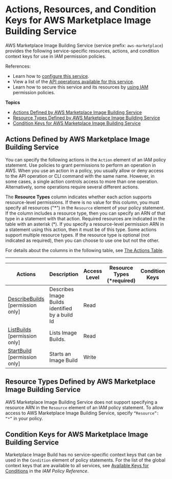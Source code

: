 # Actions, Resources, and Condition Keys for AWS Marketplace Image Building Service<a name="list_awsmarketplaceimagebuildingservice"></a>

AWS Marketplace Image Building Service \(service prefix: `aws-marketplace`\) provides the following service\-specific resources, actions, and condition context keys for use in IAM permission policies\.

References:
+ Learn how to [configure this service](https://docs.aws.amazon.com/marketplace/latest/buyerguide/buyer-private-image-build.html)\.
+ View a list of the [API operations available for this service](https://docs.aws.amazon.com/marketplace/latest/buyerguide/buyer-private-image-build.html)\.
+ Learn how to secure this service and its resources by [using IAM](https://docs.aws.amazon.com/marketplace/latest/buyerguide/completing-prerequisite-steps.html) permission policies\.

**Topics**
+ [Actions Defined by AWS Marketplace Image Building Service](#awsmarketplaceimagebuildingservice-actions-as-permissions)
+ [Resource Types Defined by AWS Marketplace Image Building Service](#awsmarketplaceimagebuildingservice-resources-for-iam-policies)
+ [Condition Keys for AWS Marketplace Image Building Service](#awsmarketplaceimagebuildingservice-policy-keys)

## Actions Defined by AWS Marketplace Image Building Service<a name="awsmarketplaceimagebuildingservice-actions-as-permissions"></a>

You can specify the following actions in the `Action` element of an IAM policy statement\. Use policies to grant permissions to perform an operation in AWS\. When you use an action in a policy, you usually allow or deny access to the API operation or CLI command with the same name\. However, in some cases, a single action controls access to more than one operation\. Alternatively, some operations require several different actions\.

The **Resource Types** column indicates whether each action supports resource\-level permissions\. If there is no value for this column, you must specify all resources \("\*"\) in the `Resource` element of your policy statement\. If the column includes a resource type, then you can specify an ARN of that type in a statement with that action\. Required resources are indicated in the table with an asterisk \(\*\)\. If you specify a resource\-level permission ARN in a statement using this action, then it must be of this type\. Some actions support multiple resource types\. If the resource type is optional \(not indicated as required\), then you can choose to use one but not the other\.

For details about the columns in the following table, see [The Actions Table](reference_policies_actions-resources-contextkeys.md#actions_table)\.


****  

| Actions | Description | Access Level | Resource Types \(\*required\) | Condition Keys | Dependent Actions | 
| --- | --- | --- | --- | --- | --- | 
|   [ DescribeBuilds ](https://docs.aws.amazon.com/marketplace/latest/buyerguide/api-reference.html) \[permission only\] | Describes Image Builds identified by a build Id | Read |  |  |  | 
|   [ ListBuilds ](https://docs.aws.amazon.com/marketplace/latest/buyerguide/api-reference.html) \[permission only\] | Lists Image Builds\. | Read |  |  |  | 
|   [ StartBuild ](https://docs.aws.amazon.com/marketplace/latest/buyerguide/api-reference.html) \[permission only\] | Starts an Image Build | Write |  |  |  | 

## Resource Types Defined by AWS Marketplace Image Building Service<a name="awsmarketplaceimagebuildingservice-resources-for-iam-policies"></a>

AWS Marketplace Image Building Service does not support specifying a resource ARN in the `Resource` element of an IAM policy statement\. To allow access to AWS Marketplace Image Building Service, specify `“Resource”: “*”` in your policy\.

## Condition Keys for AWS Marketplace Image Building Service<a name="awsmarketplaceimagebuildingservice-policy-keys"></a>

Marketplace Image Build has no service\-specific context keys that can be used in the `Condition` element of policy statements\. For the list of the global context keys that are available to all services, see [Available Keys for Conditions](reference_policies_condition-keys.html#AvailableKeys) in the *IAM Policy Reference*\.